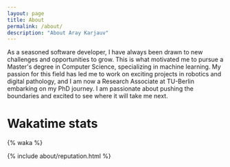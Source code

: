 ```yaml
---
layout: page
title: About
permalink: /about/
description: "About Aray Karjauv"
---
```



As a seasoned software developer, I have always been drawn to new challenges and opportunities to grow. This is what motivated me to pursue a Master's degree in Computer Science, specializing in machine learning. My passion for this field has led me to work on exciting projects in robotics and digital pathology, and I am now a Research Associate at TU-Berlin embarking on my PhD journey. I am passionate about pushing the boundaries and excited to see where it will take me next.


# Wakatime stats

{% waka %}

{% include about/reputation.html %}